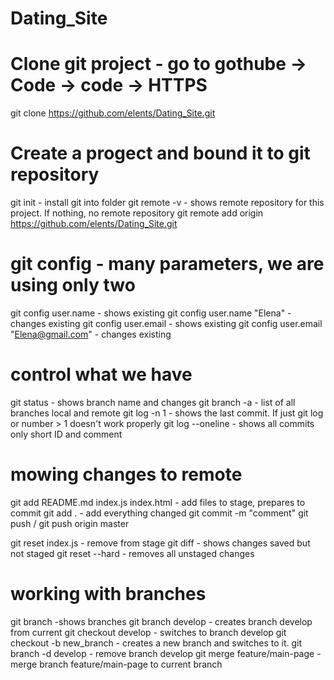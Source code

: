 # Dating_Site

# Clone git project - go to gothube -> Code -> code -> HTTPS
git clone https://github.com/elents/Dating_Site.git
# Create a progect and bound it to git repository
git init - install git into folder
git remote -v - shows remote repository for this project. If nothing, no remote repository
git remote add origin https://github.com/elents/Dating_Site.git

# git config - many parameters, we are using only two
git config user.name - shows existing
git config user.name "Elena" - changes existing
git config user.email - shows existing
git config user.email "Elena@gmail.com" - changes existing

# control what we have
git status  - shows branch name and changes
git branch -a  - list of all branches local and remote
git log -n 1 - shows the last commit. If just git log or number > 1 doesn't work properly
git log --oneline - shows all commits only short ID and comment

# mowing changes to remote
git add README.md index.js index.html - add files to stage, prepares to commit
git add . - add everything changed
git commit -m "comment"
git push / git push origin master

git reset index.js - remove from stage
git diff - shows changes saved but not staged
git reset --hard - removes all unstaged changes

# working with branches
git branch -shows branches
git branch develop - creates branch develop from current
git checkout develop - switches to branch develop
git checkout -b new_branch - creates a new branch and switches to it.
git branch -d develop - remove branch develop
git merge feature/main-page - merge branch feature/main-page to current branch

